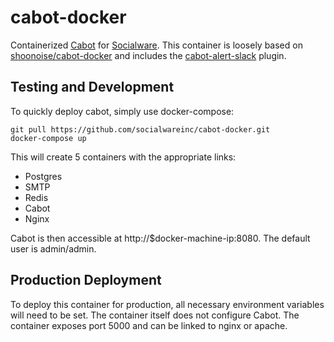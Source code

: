 # cabot-docker
Containerized [Cabot](https://github.com/arachnys/cabot) for [Socialware](https://github.com/socialwareinc).
This container is loosely based on [shoonoise/cabot-docker](https://github.com/shoonoise/cabot-docker)
and includes the [cabot-alert-slack](https://github.com/lblasc/cabot-alert-slack) plugin.

## Testing and Development
To quickly deploy cabot, simply use docker-compose:
```
git pull https://github.com/socialwareinc/cabot-docker.git
docker-compose up
```
This will create 5 containers with the appropriate links:

* Postgres
* SMTP
* Redis
* Cabot
* Nginx

Cabot is then accessible at http://$docker-machine-ip:8080. The default user is
admin/admin.

## Production Deployment
To deploy this container for production, all necessary environment variables
will need to be set. The container itself does not configure Cabot. The container
exposes port 5000 and can be linked to nginx or apache.
